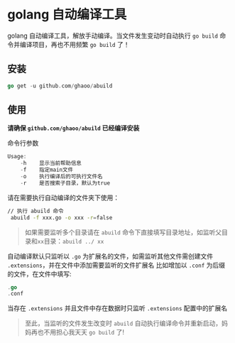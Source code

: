 # golang 自动编译工具

golang 自动编译工具，解放手动编译。当文件发生变动时自动执行 `go build` 命令并编译项目，再也不用频繁 `go build` 了！

## 安装
```go
go get -u github.com/ghaoo/abuild
```

## 使用

**请确保 `github.com/ghaoo/abuild` 已经编译安装**

命令行参数
```go
Usage:
  	-h    显示当前帮助信息
  	-f    指定main文件
  	-o    执行编译后的可执行文件名
  	-r    是否搜索子目录，默认为true
```

请在需要执行自动编译的文件夹下使用：

```bash
// 执行 abuild 命令
 abuild -f xxx.go -o xxx -r=false
```
> 如果需要监听多个目录请在 `abuild` 命令下直接填写目录地址，如监听父目录和`xx`目录：`abuild ../ xx`

自动编译默认只监听以 `.go` 为扩展名的文件，如需监听其他文件需创建文件 `.extensions`，并在文件中添加需要监听的文件扩展名
比如增加以 `.conf` 为后缀的文件，在文件中填写:
```go
.go
.conf
```

当存在 `.extensions` 并且文件中存在数据时只监听 `.extensions` 配置中的扩展名

> 至此，当监听的文件发生改变时 `abuild` 自动执行编译命令并重新启动，妈妈再也不用担心我天天 `go build` 了!
